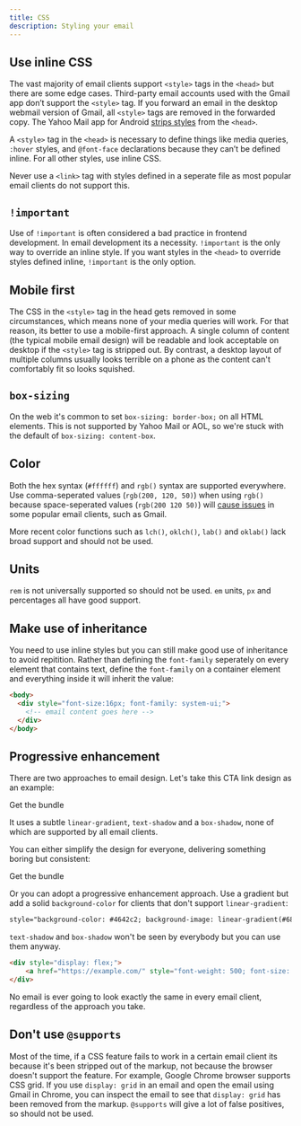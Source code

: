 ```yaml
---
title: CSS
description: Styling your email
---
```


## Use inline CSS

The vast majority of email clients support `<style>` tags in the `<head>` but there are some edge cases. Third-party email accounts used with the Gmail app don’t support the `<style>` tag. If you forward an email in the desktop webmail version of Gmail, all `<style>` tags are removed in the forwarded copy. The Yahoo Mail app for Android [strips styles](https://github.com/hteumeuleu/email-bugs/issues/28) from the `<head>`.

A `<style>` tag in the `<head>` is necessary to define things like media queries, `:hover` styles, and `@font-face` declarations because they can’t be defined inline. For all other styles, use inline CSS.

Never use a `<link>` tag with styles defined in a seperate file as most popular email clients do not support this. 

## `!important`
Use of `!important` is often considered a bad practice in frontend development. In email development its a necessity. `!important` is the only way to override an inline style. If you want styles in the `<head>` to override styles defined inline, `!important` is the only option.

## Mobile first
The CSS in the `<style>` tag in the head gets removed in some circumstances, which means none of your media queries will work. For that reason, its better to use a mobile-first approach. A single column of content (the typical mobile email design) will be readable and look acceptable on desktop if the `<style>` tag is stripped out. By contrast, a desktop layout of multiple columns usually looks terrible on a phone as the content can't comfortably fit so looks squished.

## `box-sizing`
On the web it's common to set `box-sizing: border-box;` on all HTML elements. This is not supported by Yahoo Mail or AOL, so we're stuck with the default of `box-sizing: content-box`.

## Color
Both the hex syntax (`#ffffff`) and `rgb()` syntax are supported everywhere. Use comma-seperated values (`rgb(200, 120, 50)`) when using `rgb()` because space-seperated values (`rgb(200 120 50)`) will [cause issues](https://www.caniemail.com/features/css-rgb/) in some popular email clients, such as Gmail. 

More recent color functions such as `lch()`, `oklch()`, `lab()` and `oklab()` lack broad support and should not be used.

## Units
`rem` is not universally supported so should not be used. `em` units, `px` and percentages all have good support. 

## Make use of inheritance
You need to use inline styles but you can still make good use of inheritance to avoid repitition. Rather than defining the `font-family` seperately on every element that contains text, define the `font-family` on a container element and everything inside it will inherit the value:

```html
<body>
  <div style="font-size:16px; font-family: system-ui;">
    <!-- email content goes here -->
  </div>
</body>
```

## Progressive enhancement
There are two approaches to email design. Let's take this CTA link design as an example:

<div class="button-container" style="display: flex;">
    <a class="fancy-button">Get the bundle</a>
</div>

It uses a subtle `linear-gradient`, `text-shadow` and a `box-shadow`, none of which are supported by all email clients.

You can either simplify the design for everyone, delivering something boring but consistent:

<div class="button-container" style="display: flex;">
    <a class="less-fancy-button">Get the bundle</a>
</div>

Or you can adopt a progressive enhancement approach. Use a gradient but add a solid `background-color` for clients that don't support `linear-gradient`:

```html
style="background-color: #4642c2; background-image: linear-gradient(#6862ea, #4642c2);"
```

`text-shadow` and `box-shadow` won't be seen by everybody but you can use them anyway. 

```html
<div style="display: flex;">
    <a href="https://example.com/" style="font-weight: 500; font-size: 18px; color: white; text-decoration: none; background-color: #4642c2; background-image: linear-gradient(#6862ea, #4642c2); padding: 12px 32px; border-radius: 6px; margin: 24px auto; box-shadow: #a09cec 0px 1px 1px 0px inset; border: 1px solid #5b51c0; text-shadow: #2e2b88 1px 1px 1px; display: inline-block;">Get the bundle</a>
</div>
```

No email is ever going to look exactly the same in every email client, regardless of the approach you take.

## Don't use `@supports`
Most of the time, if a CSS feature fails to work in a certain email client its because it's been stripped out of the markup, not because the browser doesn't support the feature. For example, Google Chrome browser supports CSS grid. If you use `display: grid` in an email and open the email using Gmail in Chrome, you can inspect the email to see that `display: grid` has been removed from the markup. `@supports` will give a lot of false positives, so should not be used. 